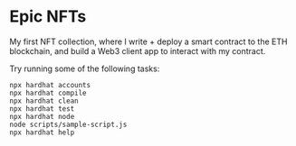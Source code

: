 # Epic NFTs

My first NFT collection, where I write + deploy a smart contract to the ETH blockchain, and build a Web3 client app to interact with my contract.

Try running some of the following tasks:

```shell
npx hardhat accounts
npx hardhat compile
npx hardhat clean
npx hardhat test
npx hardhat node
node scripts/sample-script.js
npx hardhat help
```
